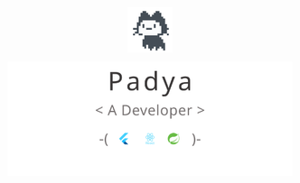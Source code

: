 <p align="center">
        <picture>
            <img src="./images/mona.gif" alt="flutter" width="80" height="80" />
        </picture>
    </p>
    <p align="center">
        <picture>
            <source media="(prefers-color-scheme: dark)" srcset="./images/profile.dark.svg" />
            <img src="./images/profile.light.svg" alt="Padya" />
        </picture>
    </p>
<p align="center">
